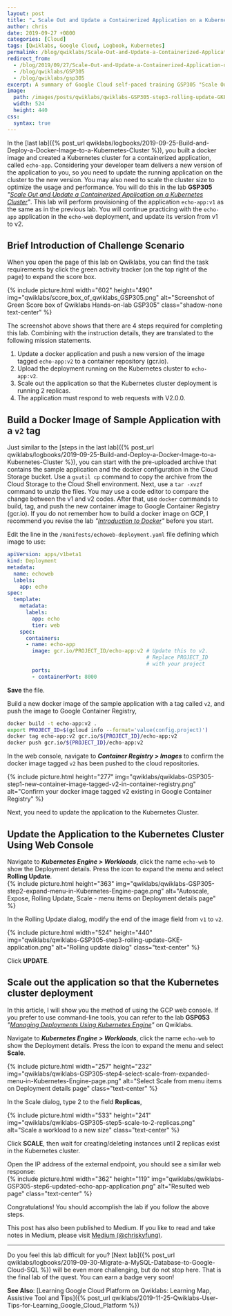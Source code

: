 ```yaml
---
layout: post
title: "☁ Scale Out and Update a Containerized Application on a Kubernetes Cluster | logbook"
author: chris
date: 2019-09-27 +0800
categories: [Cloud]
tags: [Qwiklabs, Google Cloud, Logbook, Kubernetes]
permalink: /blog/qwiklabs/Scale-Out-and-Update-a-Containerized-Application-on-a-Kubernetes-Cluster
redirect_from:
  - /blog/2019/09/27/Scale-Out-and-Update-a-Containerized-Application-on-a-Kubernetes-Cluster
  - /blog/qwiklabs/GSP305
  - /blog/qwiklabs/gsp305
excerpt: A summary of Google Cloud self-paced training GSP305 "Scale Out and Update a Containerized Application on a Kubernetes Cluster" on Qwiklabs | 1. Build a Docker Image of Sample Application with a `v2` tag | 2. Update the Application to the Kubernetes Cluster Using Web Console | 3. Scale out the application so that the Kubernetes cluster deployment
image:
  path: /images/posts/qwiklabs/qwiklabs-GSP305-step3-rolling-update-GKE-application.png
  width: 524
  height: 440
css:
  syntax: true
---
```


In the [last lab]({% post_url qwiklabs/logbooks/2019-09-25-Build-and-Deploy-a-Docker-Image-to-a-Kubernetes-Cluster %}), you built a docker image and created a Kubernetes cluster for a containerized application, called `echo-app`. Considering your developer team delivers a new version of the application to you, so you need to update the running application on the cluster to the new version. You may also need to scale the cluster size to optimize the usage and performance. You will do this in the lab **GSP305** *"[Scale Out and Update a Containerized Application on a Kubernetes Cluster](https://www.qwiklabs.com/focuses/1739?parent=catalog)"*. This lab will perform provisioning of the application `echo-app:v1` as the same as in the previous lab. You will continue practicing with the `echo-app` application in the `echo-web` deployment, and update its version from v1 to v2.

## Brief Introduction of Challenge Scenario

When you open the page of this lab on Qwiklabs, you can find the task requirements by click the green activity tracker (on the top right of the page) to expand the score box.

{% include picture.html width="602" height="490" img="qwiklabs/score_box_of_qwiklabs_GSP305.png" alt="Screenshot of Green Score box of Qwiklabs Hands-on-lab GSP305" class="shadow-none text-center" %}

The screenshot above shows that there are 4 steps required for completing this lab. Combining with the instruction details, they are translated to the following mission statements.

1. Update a docker application and push a new version of the image tagged `echo-app:v2` to a container repository (gcr.io).
2. Upload the deployment running on the Kubernetes cluster to `echo-app:v2`.
3. Scale out the application so that the Kubernetes cluster deployment is running 2 replicas.
4. The application must respond to web requests with V2.0.0.

## Build a Docker Image of Sample Application with a `v2` tag

Just similar to the [steps in the last lab]({% post_url qwiklabs/logbooks/2019-09-25-Build-and-Deploy-a-Docker-Image-to-a-Kubernetes-Cluster %}), you can start with the pre-uploaded archive that contains the sample application and the docker configuration in the Cloud Storage bucket. Use a `gsutil cp` command to copy the archive from the Cloud Storage to the Cloud Shell environment. Next, use a `tar -xvzf` command to unzip the files. You may use a code editor to compare the change between the v1 and v2 codes. After that, use `docker` commands to build, tag, and push the new container image to Google Container Registry (gcr.io). If you do not remember how to build a docker image on GCP, I recommend you revise the lab *"[Introduction to Docker](https://www.qwiklabs.com/focuses/1029?parent=catalog)"* before you start.

Edit the line in the `/manifests/echoweb-deployment.yaml` file defining which image to use:

```yaml
apiVersion: apps/v1beta1
kind: Deployment
metadata:
  name: echoweb
  labels:
    app: echo
spec:
  template:
    metadata:
      labels:
        app: echo
        tier: web
    spec:
      containers:
      - name: echo-app
        image: gcr.io/PROJECT_ID/echo-app:v2 # Update this to v2.
                                             # Replace PROJECT_ID
                                             # with your project
        ports:
        - containerPort: 8000
```

**Save** the file.

Build a new docker image of the sample application with a tag called `v2`, and push the image to Google Container Registry,

```bash
docker build -t echo-app:v2 .
export PROJECT_ID=$(gcloud info --format='value(config.project)')
docker tag echo-app:v2 gcr.io/${PROJECT_ID}/echo-app:v2
docker push gcr.io/${PROJECT_ID}/echo-app:v2
```

In the web console, navigate to _**Container Registry > Images**_ to confirm the docker image tagged `v2` has been pushed to the cloud repositories.

{% include picture.html height="277" img="qwiklabs/qwiklabs-GSP305-step1-new-container-image-tagged-v2-in-container-registry.png" alt="Confirm your docker image tagged v2 existing in Google Container Registry" %}

Next, you need to update the application to the Kubernetes Cluster.

## Update the Application to the Kubernetes Cluster Using Web Console

Navigate to _**Kubernetes Engine > Workloads**_, click the name `echo-web` to show the Deployment details. Press the <i class='fas fa-list-ul'></i> icon to expand the menu and select **Rolling Update**.<br>
{% include picture.html height="363" img="qwiklabs/qwiklabs-GSP305-step2-expand-menu-in-Kubernetes-Engine-page.png" alt="Autoscale, Expose, Rolling Update, Scale - menu items on Deployment details page" %}

In the Rolling Update dialog, modify the end of the image field from `v1` to `v2`.

{% include picture.html width="524" height="440" img="qwiklabs/qwiklabs-GSP305-step3-rolling-update-GKE-application.png" alt="Rolling update dialog" class="text-center" %}

Click **UPDATE**.

## Scale out the application so that the Kubernetes cluster deployment

In this article, I will show you the method of using the GCP web console. If you prefer to use command-line tools, you can refer to the lab **GSP053** _"[Managing Deployments Using Kubernetes Engine](https://google.qwiklabs.com/focuses/639?parent=catalog)"_ on Qwiklabs.

Navigate to _**Kubernetes Engine > Workloads**_, click the name `echo-web` to show the Deployment details. Press the <i class='fas fa-list-ul'></i> icon to expand the menu and select **Scale**.<br>

{% include picture.html width="257" height="232" img="qwiklabs/qwiklabs-GSP305-step4-select-scale-from-expanded-menu-in-Kubernetes-Engine-page.png" alt="Select Scale from menu items on Deployment details page" class="text-center" %}

In the Scale dialog, type 2 to the field **Replicas**,

{% include picture.html width="533" height="241" img="qwiklabs/qwiklabs-GSP305-step5-scale-to-2-replicas.png" alt="Scale a workload to a new size" class="text-center" %}

Click **SCALE**, then wait for creating/deleting instances until **2** replicas exist in the Kubernetes cluster.

Open the IP address of the external endpoint, you should see a similar web response:<br>
{% include picture.html width="362" height="119" img="qwiklabs/qwiklabs-GSP305-step6-updated-echo-app-application.png" alt="Resulted web page" class="text-center" %}

Congratulations! You should accomplish the lab if you follow the above steps.

This post has also been published to Medium. If you like to read and take notes in Medium, please visit [Medium (@chriskyfung)](https://medium.com/@chriskyfung/qwiklab-logbook-scale-out-and-update-a-containerized-application-on-a-kubernetes-cluster-e08aa89e6aee).

* * *

Do you feel this lab difficult for you? [Next lab]({% post_url qwiklabs/logbooks/2019-09-30-Migrate-a-MySQL-Database-to-Google-Cloud-SQL %}) will be even more challenging, but do not stop here. That is the final lab of the quest. You can earn a badge very soon!

**See Also**: [Learning Google Cloud Platform on Qwiklabs: Learning Map, Assistive Tool and Tips]({% post_url qwiklabs/2019-11-25-Qwiklabs-User-Tips-for-Learning_Google_Cloud_Platform %})

